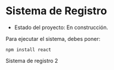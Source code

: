 <h1> Sistema de Registro </h1>

- Estado del proyecto: En construcción.

Para ejecutar el sistema, debes poner: 

```npm install react```

Sistema de registro 2
